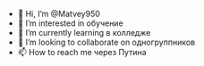 - 👋 Hi, I’m @Matvey950
- 👀 I’m interested in  обучение
- 🌱 I’m currently learning  в колледже
- 💞️ I’m looking to collaborate on  одногруппников
- 📫 How to reach me через Путина

<!---
Matvey950/Matvey950 is a ✨ special ✨ repository because its `README.md` (this file) appears on your GitHub profile.
You can click the Preview link to take a look at your changes.
--->
